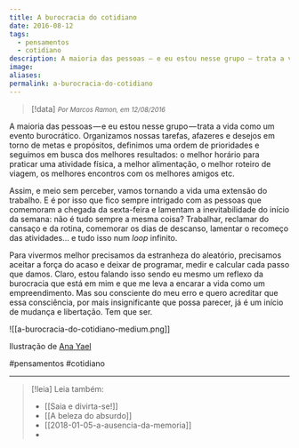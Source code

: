 ```yaml
---
title: A burocracia do cotidiano
date: 2016-08-12
tags:
  - pensamentos
  - cotidiano
description: A maioria das pessoas — e eu estou nesse grupo — trata a vida como um evento burocrático. Organizamos nossas tarefas, afazeres e desejos em…
image: 
aliases:
permalink: a-burocracia-do-cotidiano
---
```

> [!data] <small><i>Por Marcos Ramon, em 12/08/2016</i></small>

A maioria das pessoas — e eu estou nesse grupo — trata a vida como um evento burocrático. Organizamos nossas tarefas, afazeres e desejos em torno de metas e propósitos, definimos uma ordem de prioridades e seguimos em busca dos melhores resultados: o melhor horário para praticar uma atividade física, a melhor alimentação, o melhor roteiro de viagem, os melhores encontros com os melhores amigos etc.

Assim, e meio sem perceber, vamos tornando a vida uma extensão do trabalho. E é por isso que fico sempre intrigado com as pessoas que comemoram a chegada da sexta-feira e lamentam a inevitabilidade do início da semana: não é tudo sempre a mesma coisa? Trabalhar, reclamar do cansaço e da rotina, comemorar os dias de descanso, lamentar o recomeço das atividades… e tudo isso num _loop_ infinito.

Para vivermos melhor precisamos da estranheza do aleatório, precisamos aceitar a força do acaso e deixar de programar, medir e calcular cada passo que damos. Claro, estou falando isso sendo eu mesmo um reflexo da burocracia que está em mim e que me leva a encarar a vida como um empreendimento. Mas sou consciente do meu erro e quero acreditar que essa consciência, por mais insignificante que possa parecer, já é um início de mudança e libertação. Tem que ser.

![[a-burocracia-do-cotidiano-medium.png]]

Ilustração de [Ana Yael](http://www.anayael.net/)


#pensamentos #cotidiano

---
> [!leia] Leia também:
> - [[Saia e divirta-se!]]
> - [[A beleza do absurdo]]
> - [[2018-01-05-a-ausencia-da-memoria]]
> -
